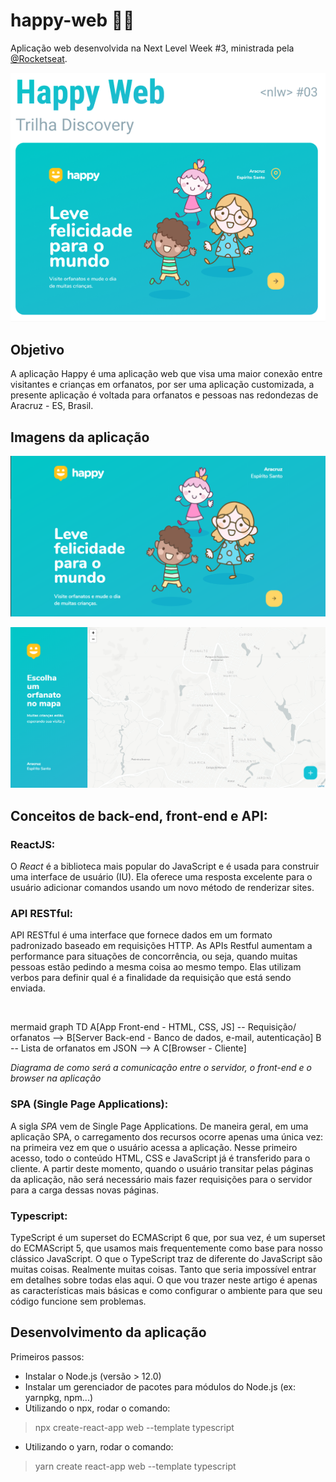 # happy-web 👫💗

Aplicação web desenvolvida na Next Level Week #3, ministrada pela [@Rocketseat](https://github.com/rocketseat).

![Capa da aplicação](https://github.com/thaina-gomes/happy-web/blob/main/img-readme/capa-aplication.PNG)

## Objetivo

A aplicação Happy é uma aplicação web que visa uma maior conexão entre visitantes e crianças em orfanatos, por ser uma aplicação customizada, a presente aplicação é voltada para orfanatos e pessoas nas redondezas de Aracruz - ES, Brasil.

## Imagens da aplicação

![Landing Page Image](https://github.com/thaina-gomes/happy-web/blob/main/img-readme/landing-page.PNG)

![Orphanages Map Image](https://github.com/thaina-gomes/happy-web/blob/main/img-readme/orphanages-map.PNG)

## Conceitos de back-end, front-end e API:

### ReactJS:
O *React* é a biblioteca mais popular do JavaScript e é usada para construir uma interface de usuário (IU). Ela oferece uma resposta excelente para o usuário adicionar comandos usando um novo método de renderizar sites.

### API RESTful:

API RESTful é uma interface que fornece dados em um formato padronizado baseado em requisições HTTP.
As APIs Restful aumentam a performance para situações de concorrência, ou seja, quando muitas pessoas estão pedindo a mesma coisa ao mesmo tempo. Elas utilizam verbos para definir qual é a finalidade da requisição que está sendo enviada.
 
 <br>

mermaid
graph TD
A[App Front-end - HTML, CSS, JS] -- Requisição/ orfanatos --> B[Server Back-end - Banco de dados, e-mail, autenticação]
B -- Lista de orfanatos em JSON --> A
C[Browser - Cliente]

*Diagrama de como será a comunicação entre o servidor, o front-end e o browser na aplicação*

### SPA (Single Page Applications):
A sigla *SPA* vem de Single Page Applications. De maneira geral, em uma aplicação SPA, o carregamento dos recursos ocorre apenas uma única vez: na primeira vez em que o usuário acessa a aplicação. Nesse primeiro acesso, todo o conteúdo HTML, CSS e JavaScript já é transferido para o cliente. A partir deste momento, quando o usuário transitar pelas páginas da aplicação, não será necessário mais fazer requisições para o servidor para a carga dessas novas páginas.

### Typescript:
TypeScript é um superset do ECMAScript 6 que, por sua vez, é um superset do ECMAScript 5, que usamos mais frequentemente como base para nosso clássico JavaScript. 
O que o TypeScript traz de diferente do JavaScript são muitas coisas. Realmente muitas coisas. Tanto que seria impossível entrar em detalhes sobre todas elas aqui. O que vou trazer neste artigo é apenas as características mais básicas e como configurar o ambiente para que seu código funcione sem problemas.

## Desenvolvimento da aplicação
Primeiros passos:
- Instalar o Node.js (versão > 12.0)
- Instalar um gerenciador de pacotes para módulos do Node.js (ex: yarnpkg, npm...)
- Utilizando o npx, rodar o comando:
> npx create-react-app web --template typescript
- Utilizando o yarn, rodar o comando:
> yarn create react-app web --template typescript
